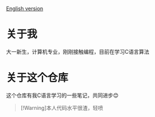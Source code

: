 [English version](./readme-en.md)
# 关于我
大一新生，计算机专业，刚刚接触编程，目前在学习C语言算法
# 关于这个仓库
这个仓库有我C语言学习的一些笔记，共同进步😊
>[!Warning]本人代码水平很渣，轻喷
